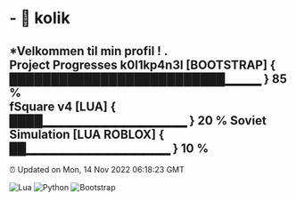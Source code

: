 
# - 👋 **kolik**

*Velkommen til min profil !                                              .    
Project Progresses
k0l1kp4n3l [BOOTSTRAP] { ██████████████████████████▁▁▁▁ } 85 %      
fSquare v4 [LUA] { ████▁▁▁▁▁▁▁▁▁▁▁▁▁▁▁▁ } 20 %
Soviet Simulation [LUA ROBLOX]  { ██▁▁▁▁▁▁▁▁▁▁▁▁▁▁▁▁ } 10 %
---

⏰ Updated on Mon, 14 Nov 2022 06:18:23 GMT

![Lua](https://github.com/liununu/liununu/workflows/Progress%20Bar%20CI/badge.svg)
![Python](https://github.com/liununu/liununu/workflows/Progress%20Bar%20CI/badge.svg)
![Bootstrap](https://github.com/liununu/liununu/workflows/Progress%20Bar%20CI/badge.svg)
